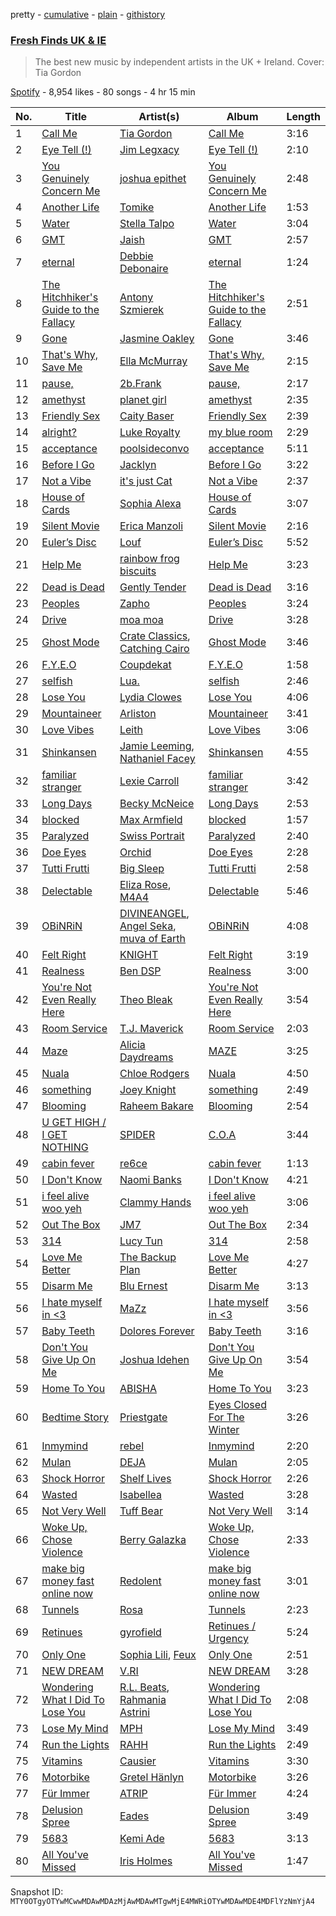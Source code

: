 pretty - [cumulative](/playlists/cumulative/37i9dQZF1DX7AqyNZFu97s.md) - [plain](/playlists/plain/37i9dQZF1DX7AqyNZFu97s) - [githistory](https://github.githistory.xyz/mackorone/spotify-playlist-archive/blob/main/playlists/plain/37i9dQZF1DX7AqyNZFu97s)

### [Fresh Finds UK & IE](https://open.spotify.com/playlist/37i9dQZF1DX7AqyNZFu97s)

> The best new music by independent artists in the UK + Ireland\. Cover: Tia Gordon

[Spotify](https://open.spotify.com/user/spotify) - 8,954 likes - 80 songs - 4 hr 15 min

| No. | Title | Artist(s) | Album | Length |
|---|---|---|---|---|
| 1 | [Call Me](https://open.spotify.com/track/0Tca7XSzaHo2v69VLHFjbM) | [Tia Gordon](https://open.spotify.com/artist/5rXNmuTfaGC8hw0JEQOpLc) | [Call Me](https://open.spotify.com/album/0CvOhSI9K3lbghPqpV8J1e) | 3:16 |
| 2 | [Eye Tell \(!\)](https://open.spotify.com/track/2MAEd35YAuGXXCifA2M1Wz) | [Jim Legxacy](https://open.spotify.com/artist/7IrBqZo6diq3hV3GpUhrs2) | [Eye Tell \(!\)](https://open.spotify.com/album/1piNdNQfDq2mW2BiHC30by) | 2:10 |
| 3 | [You Genuinely Concern Me](https://open.spotify.com/track/0Rly9Je4hee453S0SQ7np2) | [joshua epithet](https://open.spotify.com/artist/1uEUnojYYgIo87OiurJiNP) | [You Genuinely Concern Me](https://open.spotify.com/album/7CB2yHS19OROEo1vyAyci8) | 2:48 |
| 4 | [Another Life](https://open.spotify.com/track/4e5w1dOHgWFSqXlQcPaGJ4) | [Tomike](https://open.spotify.com/artist/1kETB3sIaKJ2uuC9xb6eCI) | [Another Life](https://open.spotify.com/album/1oA1VlkDQmPW5ypRGWfWqx) | 1:53 |
| 5 | [Water](https://open.spotify.com/track/5VvfM6AlbSVNQuyYTnWO90) | [Stella Talpo](https://open.spotify.com/artist/50CephN65HHaMX5mhL8DYr) | [Water](https://open.spotify.com/album/7sZHYBsCsKQY3nxqgBCgRx) | 3:04 |
| 6 | [GMT](https://open.spotify.com/track/4lQEzIqGYZVftxR9VZVgPv) | [Jaish](https://open.spotify.com/artist/4gA27N5UFxsfcwEoZISYry) | [GMT](https://open.spotify.com/album/1itCVDohgU3WtNYW9eBTYM) | 2:57 |
| 7 | [eternal](https://open.spotify.com/track/3ZZ8gLCf740Hns3ZeQ4dNV) | [Debbie Debonaire](https://open.spotify.com/artist/5GjlbUc4GXwle6SF0WrHg6) | [eternal](https://open.spotify.com/album/4yvQhzG9jWblbxClkz1vuS) | 1:24 |
| 8 | [The Hitchhiker's Guide to the Fallacy](https://open.spotify.com/track/3hRRV48T0PYU5hXGF3Gxko) | [Antony Szmierek](https://open.spotify.com/artist/1odn2oz1bEsGWugQ8W3zhn) | [The Hitchhiker's Guide to the Fallacy](https://open.spotify.com/album/14ex4jx046i3C32ntwcn76) | 2:51 |
| 9 | [Gone](https://open.spotify.com/track/1BLh2xpBv9IshkzMTsgkIm) | [Jasmine Oakley](https://open.spotify.com/artist/4PmfCgJPpLBtDbi5PY1ytL) | [Gone](https://open.spotify.com/album/5oynNGKQpgYInscV7mbP5K) | 3:46 |
| 10 | [That's Why, Save Me](https://open.spotify.com/track/0IUugunYSIbxbnDrqIj7P0) | [Ella McMurray](https://open.spotify.com/artist/7KB4ARlXXhbOJN9BsLtaC0) | [That's Why, Save Me](https://open.spotify.com/album/2HZWUVNoLzIHJRGj1Hm4PD) | 2:15 |
| 11 | [pause,](https://open.spotify.com/track/0UwDa1tJUHtUjN8HdgI2r3) | [2b.Frank](https://open.spotify.com/artist/3CGeuME9z3whBbGdMNn2hS) | [pause,](https://open.spotify.com/album/35Vi0tfG91rhou3I3vHtPE) | 2:17 |
| 12 | [amethyst](https://open.spotify.com/track/4krGuYcWC40BPg24FhmqTd) | [planet girl](https://open.spotify.com/artist/40DgzqFfLrkIx2mas3Bpfv) | [amethyst](https://open.spotify.com/album/6zx8OSmZ9PWqOcEVVok99W) | 2:35 |
| 13 | [Friendly Sex](https://open.spotify.com/track/0UIaM3C7aw2ao6ZDatzEir) | [Caity Baser](https://open.spotify.com/artist/7dJCdUO0l0K2WXzrzjYpmC) | [Friendly Sex](https://open.spotify.com/album/3KgVXRJUmbAS28XfHrJOs2) | 2:39 |
| 14 | [alright?](https://open.spotify.com/track/54wIOQkXFjt4b8ISi22R1S) | [Luke Royalty](https://open.spotify.com/artist/0weBcU4Pkl2GPAWHraOEaR) | [my blue room](https://open.spotify.com/album/7l5jkO8Mhaglz4rz5AoRdW) | 2:29 |
| 15 | [acceptance](https://open.spotify.com/track/0hXKwRpwWlhq1wKvntu6j0) | [poolsideconvo](https://open.spotify.com/artist/2LSEjxlLwKF2YelaT0kiQJ) | [acceptance](https://open.spotify.com/album/2kmkFFCsPR5G9HpelajrXs) | 5:11 |
| 16 | [Before I Go](https://open.spotify.com/track/3Lk7oSDf9zpPR3JfZJ2wPU) | [Jacklyn](https://open.spotify.com/artist/4GnL3vqSsGCPpYtrHWWnjv) | [Before I Go](https://open.spotify.com/album/0DN7zo76Y265uSAK05xgAf) | 3:22 |
| 17 | [Not a Vibe](https://open.spotify.com/track/5shCS2mZchvAFWYBKNgi4D) | [it's just Cat](https://open.spotify.com/artist/7vq7I1JhmEPWA6Lr9pU6d9) | [Not a Vibe](https://open.spotify.com/album/4aY3IeMsbi1J2Q349VRHBE) | 2:37 |
| 18 | [House of Cards](https://open.spotify.com/track/5lyA4FFfyi3c9bUhfFlLWe) | [Sophia Alexa](https://open.spotify.com/artist/73lvPuHcwxbYt4DzLhs7XZ) | [House of Cards](https://open.spotify.com/album/7Ar5VPj9yQRgSSj2wrS4B4) | 3:07 |
| 19 | [Silent Movie](https://open.spotify.com/track/6W85fbQbVmKkEQs1W88vQK) | [Erica Manzoli](https://open.spotify.com/artist/23fOuvbhI889XOAcLhvaBJ) | [Silent Movie](https://open.spotify.com/album/1ZeT3LQu8fgK6Qc3BZX3CY) | 2:16 |
| 20 | [Euler’s Disc](https://open.spotify.com/track/2u1il4zePSsXmJlATY9bmo) | [Louf](https://open.spotify.com/artist/6FuiYA7qfyWvCzyWxepEjy) | [Euler’s Disc](https://open.spotify.com/album/4myLNhF4ntBgMQqzaqiiLA) | 5:52 |
| 21 | [Help Me](https://open.spotify.com/track/2VOhM65FMp6Exa49eWbv6f) | [rainbow frog biscuits](https://open.spotify.com/artist/6tyZ35su1t0W5Hx0rWhhvT) | [Help Me](https://open.spotify.com/album/7BRttwjnjHqjcZ4ww6H17d) | 3:23 |
| 22 | [Dead is Dead](https://open.spotify.com/track/6KPYGDQrVt9maBqlwKSH7N) | [Gently Tender](https://open.spotify.com/artist/483bBNsBBCvjAnx2Sc8BHc) | [Dead is Dead](https://open.spotify.com/album/0CvyVXlQD57SNM64sOqzyP) | 3:16 |
| 23 | [Peoples](https://open.spotify.com/track/7wvSZrs4lyHnHfjWiPNT90) | [Zapho](https://open.spotify.com/artist/2RemWfvXDLB6GpxtDAMBnM) | [Peoples](https://open.spotify.com/album/7AOIFPZ2gmoXXaS7kf4FU4) | 3:24 |
| 24 | [Drive](https://open.spotify.com/track/54ARgdtJz0bkmTxGsJnR5t) | [moa moa](https://open.spotify.com/artist/1VC1fSNmQ7dzRFMYlEuurc) | [Drive](https://open.spotify.com/album/5QTZrBgBPbCjskB6olU8Hg) | 3:28 |
| 25 | [Ghost Mode](https://open.spotify.com/track/0ySOIxE6MgF1204gdTScV3) | [Crate Classics](https://open.spotify.com/artist/6Pkxj2NAUsoETNsVLA0DUx), [Catching Cairo](https://open.spotify.com/artist/1MW1wqNtF2hNgsPfGDhrHB) | [Ghost Mode](https://open.spotify.com/album/1q3QZ0LQsoFion1XOa1jCA) | 3:46 |
| 26 | [F.Y.E.O](https://open.spotify.com/track/3HILsl0sReDhucsc2Kjt80) | [Coupdekat](https://open.spotify.com/artist/7dkxCFHMMu1kwCdmCA15i0) | [F.Y.E.O](https://open.spotify.com/album/4NRiKNiUJmoVdONnBOK0TW) | 1:58 |
| 27 | [selfish](https://open.spotify.com/track/5UldDT6jv6i7AwMZ4IZrZ5) | [Lua.](https://open.spotify.com/artist/6mmawxELp9o7kFYDPL5NeK) | [selfish](https://open.spotify.com/album/1ukWs5qkKzIcYUiOUDNgmN) | 2:46 |
| 28 | [Lose You](https://open.spotify.com/track/59CN7mcm07irUS6YSEUobE) | [Lydia Clowes](https://open.spotify.com/artist/4KNIAGw8aeV4ZgMxzjqkeH) | [Lose You](https://open.spotify.com/album/4obqEeispd4zybuIeLzUYN) | 4:06 |
| 29 | [Mountaineer](https://open.spotify.com/track/6qgiIu9Up7oDWfQnaajvy3) | [Arliston](https://open.spotify.com/artist/1zdjZcUSe5thcIAIU5NRYh) | [Mountaineer](https://open.spotify.com/album/5AtMxNyGbY4sJnEyFbbig7) | 3:41 |
| 30 | [Love Vibes](https://open.spotify.com/track/6lG6PerrXelKiQrsDiQpNC) | [Leith](https://open.spotify.com/artist/6NloIpzx0PEcGY2NJVVjc1) | [Love Vibes](https://open.spotify.com/album/61IyiOiuUJk2Kl4P2eAovH) | 3:06 |
| 31 | [Shinkansen](https://open.spotify.com/track/54nqHR9rw3LbwqsI0YkSwn) | [Jamie Leeming](https://open.spotify.com/artist/1aIoXz1gXoYjpExn1YISkD), [Nathaniel Facey](https://open.spotify.com/artist/32u6pA3PJbQBvTg4eZDHPo) | [Shinkansen](https://open.spotify.com/album/16mvPF24jJc5dafWR6S0QC) | 4:55 |
| 32 | [familiar stranger](https://open.spotify.com/track/7xWT1W3mTdj4RvdoC9LQiN) | [Lexie Carroll](https://open.spotify.com/artist/0j3JsMUkjmRIqTi1xQ5dp0) | [familiar stranger](https://open.spotify.com/album/4ctjz7j2MWdTy7a3HQeZti) | 3:42 |
| 33 | [Long Days](https://open.spotify.com/track/7J6pGI2zEmSCKd1WjK1Mo6) | [Becky McNeice](https://open.spotify.com/artist/7edFE4o8Du2u5kmW93EY5f) | [Long Days](https://open.spotify.com/album/2uguvB7fnrOes0kAaYbVMd) | 2:53 |
| 34 | [blocked](https://open.spotify.com/track/24AthZW8c7jwI9E5fqwRBl) | [Max Armfield](https://open.spotify.com/artist/1W8tDkSW5WnB38vW6nqrQN) | [blocked](https://open.spotify.com/album/4Ui16oxKfYuIdRYqgWBLX1) | 1:57 |
| 35 | [Paralyzed](https://open.spotify.com/track/4mdZWoL6PJATO5gn1YGVdV) | [Swiss Portrait](https://open.spotify.com/artist/0jeoy9hjbZq37CK6cepDcE) | [Paralyzed](https://open.spotify.com/album/7tAW9jXsBbgsuRBLhuyqR7) | 2:40 |
| 36 | [Doe Eyes](https://open.spotify.com/track/6DGnqUiiQuNDdnR2C7DI1m) | [Orchid](https://open.spotify.com/artist/6QOxGQVxMhHHeljjU5dIvV) | [Doe Eyes](https://open.spotify.com/album/5biUxssnHemKYMMTFupHZ4) | 2:28 |
| 37 | [Tutti Frutti](https://open.spotify.com/track/5GTxkbTyZe9OtvdsgLaWLp) | [Big Sleep](https://open.spotify.com/artist/06llXpGPHg8QROCGNxw80a) | [Tutti Frutti](https://open.spotify.com/album/4IM03HuDmUFPDdbIth6DGu) | 2:58 |
| 38 | [Delectable](https://open.spotify.com/track/3DxUguzXqD17Ulbk18GRtS) | [Eliza Rose](https://open.spotify.com/artist/4XC335ouK6pXyq4QiIb8bP), [M4A4](https://open.spotify.com/artist/6r6Bo3WK3Dm28xUMipFF8E) | [Delectable](https://open.spotify.com/album/1FMBiXbZ46iY4csfFjEEnF) | 5:46 |
| 39 | [OBiNRiN](https://open.spotify.com/track/34HdupoNXwiGPFthiBJ9mD) | [DIVINEANGEL](https://open.spotify.com/artist/2P2NByJDCB5VUHkKVVnOtX), [Angel Seka](https://open.spotify.com/artist/3YqnEjLCU7wmiG51vnUlC0), [muva of Earth](https://open.spotify.com/artist/3Sjvp3uM9DWVg54ZhdfmO3) | [OBiNRiN](https://open.spotify.com/album/2IKoeMAEUBOvnkLwx3h8v4) | 4:08 |
| 40 | [Felt Right](https://open.spotify.com/track/5uyez026HnBA2iyN9sSZvl) | [KNIGHT](https://open.spotify.com/artist/4j9qW0cak6b8GLdRQ9tH8Q) | [Felt Right](https://open.spotify.com/album/0Ah94Wtue6N9qAKMVfmPk6) | 3:19 |
| 41 | [Realness](https://open.spotify.com/track/4u5uRIeQR8pvtCDaTDxuZi) | [Ben DSP](https://open.spotify.com/artist/0x52ztYOxV0PxB4zRseyVq) | [Realness](https://open.spotify.com/album/7cgIrVeEnS8K4V9w5Ojais) | 3:00 |
| 42 | [You're Not Even Really Here](https://open.spotify.com/track/1MlmQpio9djJPaSzUFD2gc) | [Theo Bleak](https://open.spotify.com/artist/1P7Y9mc5VzxlEeo15JpNAk) | [You're Not Even Really Here](https://open.spotify.com/album/5MyxkyoaehKqtH6HdIjDr3) | 3:54 |
| 43 | [Room Service](https://open.spotify.com/track/09fAuXluhXNv2muT6LLlGu) | [T.J\. Maverick](https://open.spotify.com/artist/5f8ohOwDXa5aJYVkcM1riT) | [Room Service](https://open.spotify.com/album/5FKplGtCUy18MNBsrfe5x7) | 2:03 |
| 44 | [Maze](https://open.spotify.com/track/5friHSm0DFDSazNTG4SJ52) | [Alicia Daydreams](https://open.spotify.com/artist/4qFkuRmeHN8NR8ZPlewCCq) | [MAZE](https://open.spotify.com/album/1CVa5AEreHMB0Q8Jw6J5IR) | 3:25 |
| 45 | [Nuala](https://open.spotify.com/track/6QRdGRLNrWl3bIGJrYQCLt) | [Chloe Rodgers](https://open.spotify.com/artist/3dptXWP4MdgRHTg65bsR7U) | [Nuala](https://open.spotify.com/album/2cxzkUzNnZoptKJ5hCle19) | 4:50 |
| 46 | [something](https://open.spotify.com/track/4G7DUuEH3L8P7Bi5ToYezi) | [Joey Knight](https://open.spotify.com/artist/7kUaQMxJ7CtvpAGY1xwpjF) | [something](https://open.spotify.com/album/2yAZIUcZPvghGekV4qEZ1P) | 2:49 |
| 47 | [Blooming](https://open.spotify.com/track/06RnC0JLSzmDyR7uww6DTG) | [Raheem Bakare](https://open.spotify.com/artist/40IuUXbYWhw6UcfU7hHmpM) | [Blooming](https://open.spotify.com/album/161LWOFteLoBDzzNqq03AI) | 2:54 |
| 48 | [U GET HIGH / I GET NOTHING](https://open.spotify.com/track/6nNQXXB2VWGDp6zl5MwK6F) | [SPIDER](https://open.spotify.com/artist/4SKFiKjEPLdlpXSOQZhlsi) | [C.O.A](https://open.spotify.com/album/54VyL93wDi5j7mtplRRAMB) | 3:44 |
| 49 | [cabin fever](https://open.spotify.com/track/3c3oUMxOr2cVFBY6V3v08C) | [re6ce](https://open.spotify.com/artist/4ULUpM5hJYKWhWdIViYrGK) | [cabin fever](https://open.spotify.com/album/5vBNS1doHgvNiV0XbncVZ6) | 1:13 |
| 50 | [I Don't Know](https://open.spotify.com/track/5ygOIi3SFxhXsXxQZn4IrB) | [Naomi Banks](https://open.spotify.com/artist/0Xqny1HXPGaxHIasTndWeS) | [I Don't Know](https://open.spotify.com/album/4iCBYApTm2JvLmzumBV15H) | 4:21 |
| 51 | [i feel alive woo yeh](https://open.spotify.com/track/1hpHGJTDEiYTAjwgglir04) | [Clammy Hands](https://open.spotify.com/artist/4StNGEMhROnBTXlGOgID6z) | [i feel alive woo yeh](https://open.spotify.com/album/0ul3nKbbJLOtK2oS3knijr) | 3:06 |
| 52 | [Out The Box](https://open.spotify.com/track/2R4fmNfm9FnUKCc2kUUJYu) | [JM7](https://open.spotify.com/artist/5JlMu1K8bFk1Q62SRUVckm) | [Out The Box](https://open.spotify.com/album/0fKTLodsy7ZxNNk58X8e0a) | 2:34 |
| 53 | [314](https://open.spotify.com/track/3tpn5K8b7LMSPunlF4NR3V) | [Lucy Tun](https://open.spotify.com/artist/6OtMoXdFTNYbPwyx1M6Yk6) | [314](https://open.spotify.com/album/1bWDHlaZGX5F7qprl2noDg) | 2:58 |
| 54 | [Love Me Better](https://open.spotify.com/track/7uUyiqEULRsk8zovqDLLHw) | [The Backup Plan](https://open.spotify.com/artist/2OHdFbFCCK7cuJS02RHbwh) | [Love Me Better](https://open.spotify.com/album/12XJVreIoihBllag1a4LLf) | 4:27 |
| 55 | [Disarm Me](https://open.spotify.com/track/5Cz82genflMN3SmktrZqqj) | [Blu Ernest](https://open.spotify.com/artist/668Oyt9RTyME7YS4VfrnqK) | [Disarm Me](https://open.spotify.com/album/6WHVlI90S8ir2a9sLFbeAi) | 3:13 |
| 56 | [I hate myself in <3](https://open.spotify.com/track/0yweXXrfN9PGizKifL7A78) | [MaZz](https://open.spotify.com/artist/107O5LIqkinsrUzpFr9gu7) | [I hate myself in <3](https://open.spotify.com/album/4Bq7ZqDJBsWZGsENcioZjX) | 3:56 |
| 57 | [Baby Teeth](https://open.spotify.com/track/6EmpAm2TG5olS2OEdGRsy8) | [Dolores Forever](https://open.spotify.com/artist/32ttgKG3BxUVYxlBdmLBMi) | [Baby Teeth](https://open.spotify.com/album/7GVHPxSJrUJcb3sA7DhiDS) | 3:16 |
| 58 | [Don't You Give Up On Me](https://open.spotify.com/track/0EIvV9yLIyC1HhynOQSuFi) | [Joshua Idehen](https://open.spotify.com/artist/3PubLnxnO5N2Avr3UvG1Vc) | [Don't You Give Up On Me](https://open.spotify.com/album/5fDvqmqLFg2VkW297OCvtc) | 3:54 |
| 59 | [Home To You](https://open.spotify.com/track/2L3d9zBy8Iq8mKIde7cwmJ) | [ABISHA](https://open.spotify.com/artist/5NxlgxZ0yYlmCdy1jhUcDQ) | [Home To You](https://open.spotify.com/album/7d9uINjyNayVjn00b913Ah) | 3:23 |
| 60 | [Bedtime Story](https://open.spotify.com/track/2LZiJ6MWr9tS2SlNyO0MMX) | [Priestgate](https://open.spotify.com/artist/0mhU2f9YqeYcnEW6ynit0i) | [Eyes Closed For The Winter](https://open.spotify.com/album/2Ztxi4TgOLXd7Mw69tvD7z) | 3:26 |
| 61 | [Inmymind](https://open.spotify.com/track/08pxqMFDdYJE67t895B9BU) | [rebel](https://open.spotify.com/artist/3XSsYrlyLvgQWSZeQgtSCh) | [Inmymind](https://open.spotify.com/album/3PyqCDkVxctYNvtX8ad4t6) | 2:20 |
| 62 | [Mulan](https://open.spotify.com/track/6qFXKHzPTS4gb8YDpcbBDT) | [DEJA](https://open.spotify.com/artist/42VmdS8ipHlJdnjfeT3Hnp) | [Mulan](https://open.spotify.com/album/5o9dIQWCjJUKvpupBJI3I6) | 2:05 |
| 63 | [Shock Horror](https://open.spotify.com/track/0ofWOCe44FjqlONC70Q96O) | [Shelf Lives](https://open.spotify.com/artist/2RgHe4GuLjWoJmgdAOVubr) | [Shock Horror](https://open.spotify.com/album/1Glz4N81uWXrA53rEoDpM9) | 2:26 |
| 64 | [Wasted](https://open.spotify.com/track/5Xz5RO1hQmLQgSHanZB8c9) | [Isabellea](https://open.spotify.com/artist/4vCAN5uc6jlBmc8hQBVyLE) | [Wasted](https://open.spotify.com/album/3h3dim7tYWOfpm3ndwohxG) | 3:28 |
| 65 | [Not Very Well](https://open.spotify.com/track/532Ky6XrRY8La8f4ubAGD6) | [Tuff Bear](https://open.spotify.com/artist/7AOmmzhzOjls8I7MoHOUfR) | [Not Very Well](https://open.spotify.com/album/3l5uEVnkWgKt5mikHroHCN) | 3:14 |
| 66 | [Woke Up, Chose Violence](https://open.spotify.com/track/5UhbJJTRnfIkuzYAPlyVA3) | [Berry Galazka](https://open.spotify.com/artist/7mFqFwW9MO8lR3c28qLUFI) | [Woke Up, Chose Violence](https://open.spotify.com/album/4FG4S3sodNuVYaFqGWFCTG) | 2:33 |
| 67 | [make big money fast online now](https://open.spotify.com/track/1AV2UpYCGl3Dgo7f28vnRr) | [Redolent](https://open.spotify.com/artist/19rA63hvJkczptt2FWeneT) | [make big money fast online now](https://open.spotify.com/album/0Fa4OaV0Imp5RFMwuvkl0q) | 3:01 |
| 68 | [Tunnels](https://open.spotify.com/track/36EULE9RzfcFSSB04Ieg90) | [Rosa](https://open.spotify.com/artist/29RJXyTjyHr7EapAjoXxuW) | [Tunnels](https://open.spotify.com/album/3AWQ8htnZ6T6qEOyVVUbbK) | 2:23 |
| 69 | [Retinues](https://open.spotify.com/track/1M4Tkuc3JSuAXC0d2gYvpT) | [gyrofield](https://open.spotify.com/artist/2yKb2sD6dystFr0tTmSu2X) | [Retinues / Urgency](https://open.spotify.com/album/7qTuSrHrvDfanvQJK25u9g) | 5:24 |
| 70 | [Only One](https://open.spotify.com/track/0qb25uVEa1Eo1JbJUYuK7a) | [Sophia Lili](https://open.spotify.com/artist/1HADa5kvLjAV8mBPCCuYV3), [Feux](https://open.spotify.com/artist/4bnTHHCHsFujaD34vWr4tV) | [Only One](https://open.spotify.com/album/1P4Xenq0OMrvEReOV7SDrE) | 2:51 |
| 71 | [NEW DREAM](https://open.spotify.com/track/78qp11wxzbx1rHB0sNavVu) | [V.RI](https://open.spotify.com/artist/0S4IQu9l1tbbntMQGfwDjA) | [NEW DREAM](https://open.spotify.com/album/0cRB7PNPx4kEPkq4QMGiYJ) | 3:28 |
| 72 | [Wondering What I Did To Lose You](https://open.spotify.com/track/5f75XPGWRZqKp6IDWdtzkS) | [R.L\. Beats](https://open.spotify.com/artist/0EYPvjUpwFLKU6KHM6ecCO), [Rahmania Astrini](https://open.spotify.com/artist/3WRbuoFaZ6HUGjZEQ12c3J) | [Wondering What I Did To Lose You](https://open.spotify.com/album/20N9WJu6hx0Rpn9KN1FKt6) | 2:08 |
| 73 | [Lose My Mind](https://open.spotify.com/track/0gdsXYdwHiLhD9uDBJbJ8S) | [MPH](https://open.spotify.com/artist/62SCu33InHVq97VaWw3eof) | [Lose My Mind](https://open.spotify.com/album/3ZChhFSjqMwj3AkKYRTcKV) | 3:49 |
| 74 | [Run the Lights](https://open.spotify.com/track/3MOYF2MjXf2sk9l4AINpsE) | [RAHH](https://open.spotify.com/artist/1WR2sls6n0N1usqywvysnX) | [Run the Lights](https://open.spotify.com/album/2YblBkuyN0vDQUCJpntbcl) | 2:49 |
| 75 | [Vitamins](https://open.spotify.com/track/2ttcXPZZwD6Fqsx1Ep91AZ) | [Causier](https://open.spotify.com/artist/1qkumKhqyNt9jlyDoaLFcu) | [Vitamins](https://open.spotify.com/album/23BeLPQELGC6Xw3vvmsQsP) | 3:30 |
| 76 | [Motorbike](https://open.spotify.com/track/0HTi9cUX5UO11fZbyu5KO9) | [Gretel Hänlyn](https://open.spotify.com/artist/39HYn2OCDJFkUauHXqwBsG) | [Motorbike](https://open.spotify.com/album/258NwwKO0b2JvDygo48XK4) | 3:26 |
| 77 | [Für Immer](https://open.spotify.com/track/5cvDc9SpzpQ9mYqJrMoeQW) | [ATRIP](https://open.spotify.com/artist/4fu0Er7pG6kZZa7Awf3NMI) | [Für Immer](https://open.spotify.com/album/5xRDBOQLb6U0AlUxNCfauL) | 4:24 |
| 78 | [Delusion Spree](https://open.spotify.com/track/0d4YnSZpQZQszNHz3hfx3a) | [Eades](https://open.spotify.com/artist/6GVy4NToodaTHYxlO6xuXX) | [Delusion Spree](https://open.spotify.com/album/2sqyfzGM5IQvupbRe7hr3X) | 3:49 |
| 79 | [5683](https://open.spotify.com/track/3oCbklzJ146n6GIEA4QPKq) | [Kemi Ade](https://open.spotify.com/artist/6KDipZITiq5yiYakmv11UP) | [5683](https://open.spotify.com/album/6ANMAvzqKaD6iOuLhuWJoL) | 3:13 |
| 80 | [All You've Missed](https://open.spotify.com/track/2pGYcjLWY2nJpGPD5aYCVA) | [Iris Holmes](https://open.spotify.com/artist/3oJ87PKsCtAXbLhGaYZdZf) | [All You've Missed](https://open.spotify.com/album/1T79NuF1R5XKf2Rs5khDJA) | 1:47 |

Snapshot ID: `MTY0OTgyOTYwMCwwMDAwMDAzMjAwMDAwMTgwMjE4MWRiOTYwMDAwMDE4MDFlYzNmYjA4`

